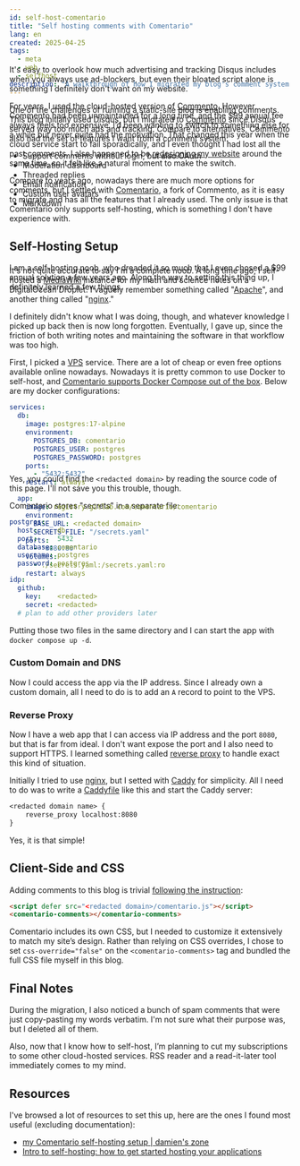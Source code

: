 ```yaml
---
id: self-host-comentario
title: "Self hosting comments with Comentario"
lang: en
created: 2025-04-25
tags:
  - meta
  - web
  - selfhost
description: "A walkthrough of how I migrated my blog's comment system from the Commento cloud service to self-hosting with Comentario, Commento's active fork. I share my experience setting up Comentario with Docker, configuring a reverse proxy with Caddy, and customizing its client-side CSS. This post also includes reflections on the learning curve of self-hosting and notes on future plans to move away from other cloud services."
---
```


One of the challenges of running a static-site blog is enabling comments. This blog initially used Disqus, but I migrated to [Commento](https://commento.io/) since Disqus served way too much ads and tracking. Compare to alternatives, Commento also had the set of features I want from a comment system:
- Support comments without login, but also OAuth
- Moderation dashboard
- Threaded replies
- Email notification
- Custom user avatars
- Markdown

<aside class="side-note" style="margin-top: -270px">

It's easy to overlook how much advertising and tracking Disqus includes when you always use ad-blockers, but even their bloated script alone is something I definitely don't want on my website.

</aside>

For years, I used the cloud-hosted version of [Commento](https://commento.io/). However, Commento had been unmaintained for a long time, and the $99 annual fee always feels too expensive. I’d been wanting to switch to something else for a while but never quite had the motivation. That changed this year when the cloud service start to fail sporadically, and I even thought I had lost all the past comments. I also happened to be [redesigning my website](/en/site-update-2025) around the same time, so it felt like a natural moment to make the switch.

Compare to years ago, nowadays there are much more options for comments, but I settled with [Comentario](https://comentario.app), a fork of Commento, as it is easy to migrate and has all the features that I already used. The only issue is that Comentario only supports self-hosting, which is something I don't have experience with.

## Self-Hosting Setup

I am a self-hosting noob, who dreaded it so much that I even chosed a $99 annual solution a few years ago. Along the way to setting this thing up, I definitely learned a few things.

<aside class="side-note" style="margin-top: -60px">

It's not quite accurate to say I'm a complete noob. A long time ago, I self-hosted a [MediaWiki](https://www.mediawiki.org/wiki/MediaWiki) instance for my math and science notes on a DigitalOcean Droplet. I vaguely remember something called "[Apache](https://httpd.apache.org/)", and another thing called "[nginx](https://nginx.org/)."

I definitely didn't know what I was doing, though, and whatever knowledge I picked up back then is now long forgotten. Eventually, I gave up, since the friction of both writing notes and maintaining the software in that workflow was too high.

</aside>

First, I picked a [VPS](https://en.wikipedia.org/wiki/Virtual_private_server) service. There are a lot of cheap or even free options available online nowadays. Nowadays it is pretty common to use Docker to self-host, and [Comentario supports Docker Compose out of the box](https://docs.comentario.app/en/getting-started/docker-compose/). Below are my docker configurations:

```yaml title="docker-compose.yaml"
services:
  db:
    image: postgres:17-alpine
    environment:
      POSTGRES_DB: comentario
      POSTGRES_USER: postgres
      POSTGRES_PASSWORD: postgres
    ports:
      - "5432:5432"
    restart: always

  app:
    image: registry.gitlab.com/comentario/comentario
    environment:
      BASE_URL: <redacted domain>
      SECRETS_FILE: "/secrets.yaml"
    ports:
      - "8080:80"
    volumes:
      - ./secrets.yaml:/secrets.yaml:ro
    restart: always
```

<aside class="side-note" style="margin-top: -200px">

Yes, you could find the `<redacted domain>` by reading the source code of this page. I'll not save you this trouble, though.

</aside>


Comentario stores "secrets" in a separate file:
```yaml title="secrets.yaml"
postgres:
  host:     db
  port:     5432
  database: comentario
  username: postgres
  password: postgres

idp:
  github:
    key:    <redacted>
    secret: <redacted>
  # plan to add other providers later
```

Putting those two files in the same directory and I can start the app with `docker compose up -d`.

### Custom Domain and DNS

Now I could access the app via the IP address. Since I already own a custom domain, all I need to do is to add an `A` record to point to the VPS.

### Reverse Proxy

Now I have a web app that I can access via IP address and the port `8080`, but that is far from ideal. I don't want expose the port and I also need to support HTTPS. I learned something called [reverse proxy](https://en.wikipedia.org/wiki/Reverse_proxy) to handle exact this kind of situation.

Initially I tried to use [nginx](https://nginx.org/), but I setted with [Caddy](https://caddyserver.com/) for simplicity. All I need to do was to write a [Caddyfile](https://caddyserver.com/docs/caddyfile) like this and start the Caddy server:

```txt title="Caddyfile"
<redacted domain name> {
    reverse_proxy localhost:8080
}
```

Yes, it is that simple!

## Client-Side and CSS

Adding comments to this blog is trivial [following the instruction](https://docs.comentario.app/en/configuration/embedding/):
```html
<script defer src="<redacted domain>/comentario.js"></script>
<comentario-comments></comentario-comments>
```

Comentario includes its own CSS, but I needed to customize it extensively to match my site’s design. Rather than relying on CSS overrides, I chose to set `css-override="false"` on the `<comentario-comments>` tag and bundled the full CSS file myself in this blog.

## Final Notes
During the migration, I also noticed a bunch of spam comments that were just copy-pasting my words verbatim. I'm not sure what their purpose was, but I deleted all of them.

Also, now that I know how to self-host, I’m planning to cut my subscriptions to some other cloud-hosted services. RSS reader and a read-it-later tool immediately comes to my mind.

## Resources
I've browsed a lot of resources to set this up, here are the ones I found most useful (excluding documentation):
- [my Comentario self-hosting setup | damien's zone](https://damien.zone/my-comentario-self-hosting-setup/)
- [Intro to self-hosting: how to get started hosting your applications](https://boringtech.net/blog/intro-to-self-hosting-how-to-get-started-hosting-your-applications/)
